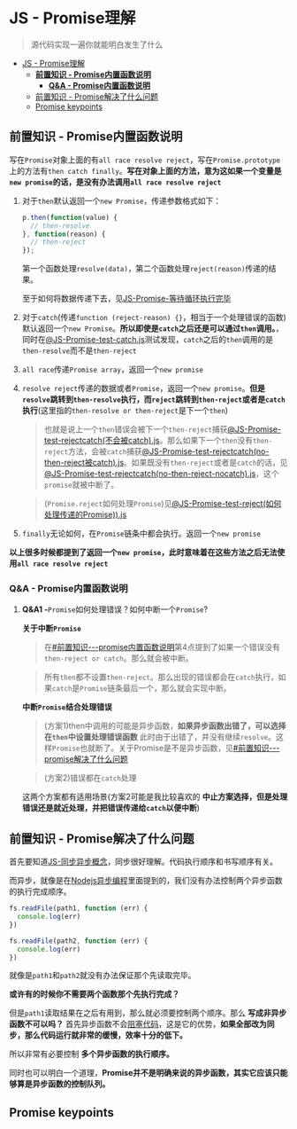 # JS - Promise理解
> 源代码实现一遍你就能明白发生了什么

<!-- TOC -->

- [JS - Promise理解](#js---promise理解)
  - [**前置知识 - Promise内置函数说明**](#前置知识---promise内置函数说明)
    - [**Q&A - Promise内置函数说明**](#qa---promise内置函数说明)
  - [前置知识 - Promise解决了什么问题](#前置知识---promise解决了什么问题)
  - [Promise keypoints](#promise-keypoints)

<!-- /TOC -->

## **前置知识 - Promise内置函数说明**

写在`Promise`对象上面的有`all race resolve reject`，写在`Promise.prototype`上的方法有`then catch finally`。**写在对象上面的方法，意为这如果一个变量是`new promise`的话，是没有办法调用`all race resolve reject`**

1. 对于`then`默认返回一个`new Promise`，传递参数格式如下：

    ```JavaScript
    p.then(function(value) {
      // then-resolve
    }, function(reason) {
      // then-reject
    });
    ```

    第一个函数处理`resolve(data)`，第二个函数处理`reject(reason)`传递的结果。

    至于如何将数据传递下去，见[JS-Promise-等待循环执行完毕](https://github.com/JiangWeixian/JS-Tips/blob/master/Grammar/JS-%E7%AD%89%E5%BE%85%E5%BE%AA%E7%8E%AF%E6%89%A7%E8%A1%8C%E5%AE%8C%E6%AF%95.md)

2. 对于`catch`(传递`function (reject-reason) {}`，相当于一个处理错误的函数)默认返回一个`new Promise`。**所以即使是`catch`之后还是可以通过`then`调用。**，同时在[@JS-Promise-test-catch.js](https://github.com/JiangWeixian/JS-Tips/blob/master/Grammar/JS/JS-Promise-test-catch.js)测试发现，`catch`之后的`then`调用的是`then-resolve`而不是`then-reject`
3. `all race`传递`Promise array`，返回一个`new promise`
4. `resolve reject`传递的数据或者`Promise`，返回一个`new promise`。**但是`resolve`跳转到`then-resolve`执行，而`reject`跳转到`then-reject`或者是`catch`执行**(这里指的`then-resolve or then-reject`是下一个`then`)

    > 也就是说上一个`then`错误会被下一个`then-reject`捕获[@JS-Promise-test-rejectcatch(不会被catch).js](https://github.com/JiangWeixian/JS-Tips/blob/master/Grammar/JS/JS-Promise-test-rejectcatch.js)。那么如果下一个`then`没有`then-reject`方法，会被`catch`捕获[@JS-Promise-test-rejectcatch(no-then-reject被catch).js](https://github.com/JiangWeixian/JS-Tips/blob/master/Grammar/JS/JS-Promise-test-rejectcatch.js)。如果既没有`then-reject`或者是`catch`的话，见[@JS-Promise-test-rejectcatch(no-then-reject-nocatch).js](https://github.com/JiangWeixian/JS-Tips/blob/master/Grammar/JS/JS-Promise-test-rejectcatch.js)，这个`promise`就被中断了。

    > (`Promise.reject`如何处理`Promise`)见[@JS-Promise-test-reject(如何处理传递的Promise)).js](https://github.com/JiangWeixian/JS-Tips/blob/master/Grammar/JS/JS-Promise-test.reject.js)

5. `finally`无论如何，在`Promise`链条中都会执行。返回一个`new promise`

**以上很多时候都提到了返回一个`new promise`，此时意味着在这些方法之后无法使用`all race resolve reject`**

### **Q&A - Promise内置函数说明**

1. **Q&A1 -**`Promise`如何处理错误？如何中断一个`Promise`?

    **关于中断`Promise`**

    > 在[#前置知识---promise内置函数说明](#前置知识---promise内置函数说明)第4点提到了如果一个错误没有`then-reject or catch`。那么就会被中断。

    > 所有`then`都不设置`then-reject`。那么出现的错误都会在`catch`执行，如果`catch`是`Promise`链条最后一个，那么就会实现中断。

    **中断`Promise`结合处理错误**

    > (方案1)then中调用的可能是异步函数，**如果异步函数出错了，可以选择在`then`中设置处理错误函数** 此时由于出错了，并没有继续`resolve`。这样`Promise`也就断了。关于Promise是不是异步函数，见[#前置知识---promise解决了什么问题](#前置知识---promise解决了什么问题)

    > (方案2)错误都在`catch`处理

    这两个方案都有适用场景(方案2可能是我比较喜欢的 **中止方案选择，但是处理错误还是就近处理，并把错误传递给`catch`以便中断**)


## 前置知识 - Promise解决了什么问题

首先要知道[JS-同步异步概念]()，同步很好理解。代码执行顺序和书写顺序有关。

而异步，就像是在[Nodejs异步编程]()里面提到的，我们没有办法控制两个异步函数的执行完成顺序。

```JavaScript
fs.readFile(path1, function (err) {
  console.log(err)
})

fs.readFile(path2, function (err) {
  console.log(err)
})
```

就像是`path1`和`path2`就没有办法保证那个先读取完毕。

**或许有的时候你不需要两个函数那个先执行完成？**

但是`path1`读取结果在之后有用到，那么就必须要控制两个顺序。那么 **写成非异步函数不可以吗？** 首先异步函数不会[阻塞代码]()，这是它的优势，**如果全部改为同步，那么代码运行就非常的缓慢，效率十分的低下。**

所以非常有必要控制 **多个异步函数的执行顺序。**

同时也可以明白一个道理，**Promise并不是明确来说的异步函数，其实它应该只能够算是异步函数的控制队列。**

## Promise keypoints

